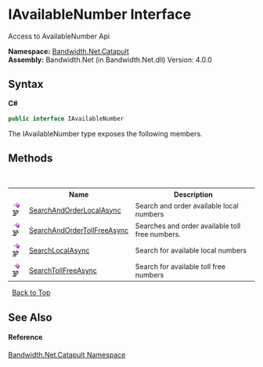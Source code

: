 ﻿# IAvailableNumber Interface
 

Access to AvailableNumber Api

**Namespace:**&nbsp;<a href ="N_Bandwidth_Net_Catapult.md">Bandwidth.Net.Catapult</a><br />**Assembly:**&nbsp;Bandwidth.Net (in Bandwidth.Net.dll) Version: 4.0.0

## Syntax

**C#**<br />
``` C#
public interface IAvailableNumber
```

The IAvailableNumber type exposes the following members.


## Methods
&nbsp;<table><tr><th></th><th>Name</th><th>Description</th></tr><tr><td>![Public method](media/pubmethod.gif "Public method")![Code example](media/CodeExample.png "Code example")</td><td><a href ="M_Bandwidth_Net_Catapult_IAvailableNumber_SearchAndOrderLocalAsync.md">SearchAndOrderLocalAsync</a></td><td>
Search and order available local numbers</td></tr><tr><td>![Public method](media/pubmethod.gif "Public method")![Code example](media/CodeExample.png "Code example")</td><td><a href ="M_Bandwidth_Net_Catapult_IAvailableNumber_SearchAndOrderTollFreeAsync.md">SearchAndOrderTollFreeAsync</a></td><td>
Searches and order available toll free numbers.</td></tr><tr><td>![Public method](media/pubmethod.gif "Public method")![Code example](media/CodeExample.png "Code example")</td><td><a href ="M_Bandwidth_Net_Catapult_IAvailableNumber_SearchLocalAsync.md">SearchLocalAsync</a></td><td>
Search for available local numbers</td></tr><tr><td>![Public method](media/pubmethod.gif "Public method")![Code example](media/CodeExample.png "Code example")</td><td><a href ="M_Bandwidth_Net_Catapult_IAvailableNumber_SearchTollFreeAsync.md">SearchTollFreeAsync</a></td><td>
Search for available toll free numbers</td></tr></table>&nbsp;
<a href="#iavailablenumber-interface">Back to Top</a>

## See Also


#### Reference
<a href ="N_Bandwidth_Net_Catapult.md">Bandwidth.Net.Catapult Namespace</a><br />